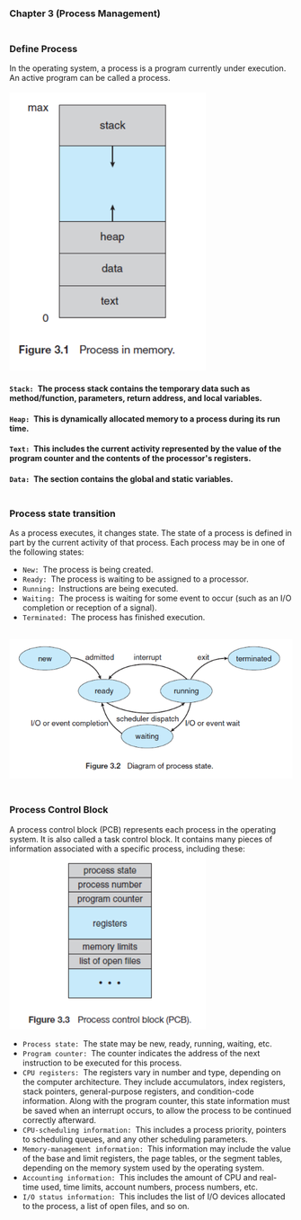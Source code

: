 ### Chapter 3 (Process Management)

### **<br/>Define Process**
In the operating system, a process is a program currently under execution. An active program can be called a process.<br/><br/>
<img src ="./Capture1.PNG" width = "350"/>
<br/>
#### `Stack: `The process stack contains the temporary data such as method/function, parameters, return address, and local variables.<br/>
#### `Heap: `This is dynamically allocated memory to a process during its run time.<br/>
#### `Text: `This includes the current activity represented by the value of the program counter and the contents of the processor's registers.<br/>
#### `Data: `The section contains the global and static variables.<br/>

### **<br/>Process state transition**
As a process executes, it changes state. The state of a process is defined in part by the current activity of that process. Each process may be in one of the following states:<br/>
- `New: `The process is being created.
- `Ready: `The process is waiting to be assigned to a processor.
- `Running: `Instructions are being executed.
- `Waiting: `The process is waiting for some event to occur (such as an I/O completion or reception of a signal).
- `Terminated: `The process has finished execution.
<br/>
<img src ="./Capture2.PNG" width = "600"/><br/>

### **<br/>Process Control Block**
A process control block (PCB) represents each process in the operating system. It is also called a task control block. It contains many pieces of information associated with a specific process, including these:<br/>
<img src ="./Capture3.PNG" width = "350"/><br/>

- `Process state: `The state may be new, ready, running, waiting, etc.
- `Program counter: `The counter indicates the address of the next instruction to be executed for this process.
- `CPU registers: `The registers vary in number and type, depending on the computer architecture. They include accumulators, index registers, stack pointers, general-purpose registers, and condition-code information. Along with the program counter, this state information must be saved when an interrupt occurs, to allow the process to be continued correctly afterward.
- `CPU-scheduling information: `This includes a process priority, pointers to scheduling queues, and any other scheduling parameters.
- `Memory-management information: `This information may include the value of the base and limit registers, the page tables, or the segment tables, depending on the memory system used by the operating system.
- `Accounting information: `This includes the amount of CPU and real-time used, time limits, account numbers, process numbers, etc.
- `I/O status information: `This includes the list of I/O devices allocated to the process, a list of open files, and so on.

  





